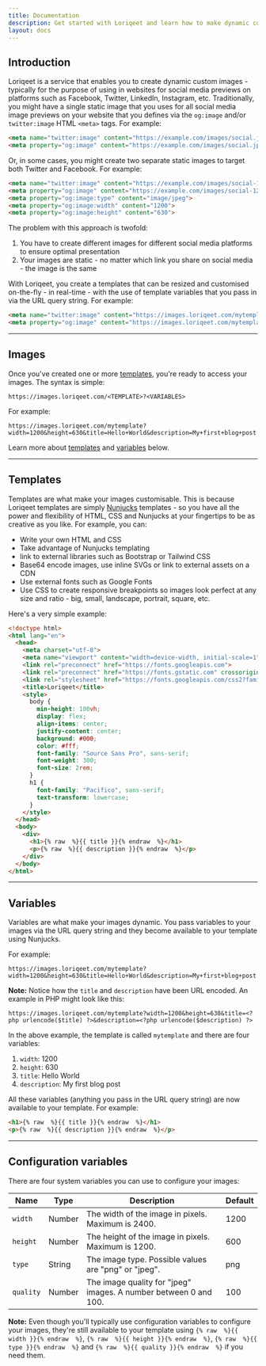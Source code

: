 ```yaml
---
title: Documentation
description: Get started with Loriqeet and learn how to make dynamic custom images for social media sharing.
layout: docs
---
```


## Introduction

Loriqeet is a service that enables you to create dynamic custom images - typically for the purpose of using in websites for social media previews on platforms such as Facebook, Twitter, LinkedIn, Instagram, etc. Traditionally, you might have a single static image that you uses for all social media image previews on your website that you defines via the `og:image` and/or `twitter:image` HTML `<meta>` tags. For example:

```html
<meta name="twitter:image" content="https://example.com/images/social.jpg">
<meta property="og:image" content="https://example.com/images/social.jpg">
```

Or, in some cases, you might create two separate static images to target both Twitter and Facebook. For example:

```html
<meta name="twitter:image" content="https://example.com/images/social-1200x600.jpg">
<meta property="og:image" content="https://example.com/images/social-1200x630.jpg">
<meta property="og:image:type" content="image/jpeg">
<meta property="og:image:width" content="1200">
<meta property="og:image:height" content="630">
```

The problem with this approach is twofold:

1. You have to create different images for different social media platforms to ensure optimal presentation
1. Your images are static - no matter which link you share on social media - the image is the same

With Loriqeet, you create a templates that can be resized and customised on-the-fly - in real-time - with the use of template variables that you pass in via the URL query string. For example:

```html
<meta name="twitter:image" content="https://images.loriqeet.com/mytemplate?width=1200&height=600&title=Hello+World&description=My+first+blog+post">
<meta property="og:image" content="https://images.loriqeet.com/mytemplate?width=1200&height=630&title=Hello+World&description=My+first+blog+post">
```

---

## Images

Once you've created one or more [templates](#templates), you're ready to access your images. The syntax is simple:

```
https://images.loriqeet.com/<TEMPLATE>?<VARIABLES>
```

For example:

```
https://images.loriqeet.com/mytemplate?width=1200&height=630&title=Hello+World&description=My+first+blog+post
```

Learn more about [templates](#templates) and [variables](#variables) below.

---

## Templates

Templates are what make your images customisable. This is because Loriqeet templates are simply [Nunjucks](https://mozilla.github.io/nunjucks/) templates - so you have all the power and flexibility of HTML, CSS and Nunjucks at your fingertips to be as creative as you like. For example, you can:

- Write your own HTML and CSS
- Take advantage of Nunjucks templating
- link to external libraries such as Bootstrap or Tailwind CSS
- Base64 encode images, use inline SVGs or link to external assets on a CDN
- Use external fonts such as Google Fonts
- Use CSS to create responsive breakpoints so images look perfect at any size and ratio - big, small, landscape, portrait, square, etc.

Here's a very simple example:

```html
<!doctype html>
<html lang="en">
  <head>
    <meta charset="utf-8">
    <meta name="viewport" content="width=device-width, initial-scale=1">
    <link rel="preconnect" href="https://fonts.googleapis.com">
    <link rel="preconnect" href="https://fonts.gstatic.com" crossorigin>
    <link rel="stylesheet" href="https://fonts.googleapis.com/css2?family=Pacifico&family=Source+Sans+Pro:wght@300&display=swap">
    <title>Loriqeet</title>
    <style>
      body {
        min-height: 100vh;
        display: flex;
        align-items: center;
        justify-content: center;
        background: #000;
        color: #fff;
        font-family: "Source Sans Pro", sans-serif;
        font-weight: 300;
        font-size: 2rem;
      }
      h1 {
        font-family: "Pacifico", sans-serif;
        text-transform: lowercase;
      }
    </style>
  </head>
  <body>
    <div>
      <h1>{% raw  %}{{ title }}{% endraw  %}</h1>
      <p>{% raw  %}{{ description }}{% endraw  %}</p>
    </div>
  </body>
</html>
```

---

## Variables

Variables are what make your images dynamic. You pass variables to your images via the URL query string and they become available to your template using Nunjucks.

For example:

```
https://images.loriqeet.com/mytemplate?width=1200&height=630&title=Hello+World&description=My+first+blog+post
```

**Note:** Notice how the `title` and `description` have been URL encoded. An example in PHP might look like this:

```
https://images.loriqeet.com/mytemplate?width=1200&height=630&title=<?php urlencode($title) ?>&description=<?php urlencode($description) ?>
```

In the above example, the template is called `mytemplate` and there are four variables:

1. `width`: 1200
1. `height`: 630
1. `title`: Hello World
1. `description`: My first blog post

All these variables (anything you pass in the URL query string) are now available to your template. For example:

```html
<h1>{% raw  %}{{ title }}{% endraw  %}</h1>
<p>{% raw  %}{{ description }}{% endraw  %}</p>
```

---

## Configuration variables

There are four system variables you can use to configure your images:

| Name      | Type   | Description                                                      | Default |
|-----------|--------|------------------------------------------------------------------|---------|
| `width`   | Number | The width of the image in pixels. Maximum is 2400.               | 1200    |
| `height`  | Number | The height of the image in pixels. Maximum is 1200.              | 600     |
| `type`    | String | The image type. Possible values are "png" or "jpeg".             | png     |
| `quality` | Number | The image quality for "jpeg" images. A number between 0 and 100. | 100     |

**Note:** Even though you'll typically use configuration variables to configure your images, they're still available to your template using `{% raw  %}{{ width }}{% endraw  %}`, `{% raw  %}{{ height }}{% endraw  %}`, `{% raw  %}{{ type }}{% endraw  %}` and `{% raw  %}{{ quality }}{% endraw  %}` if you need them.
